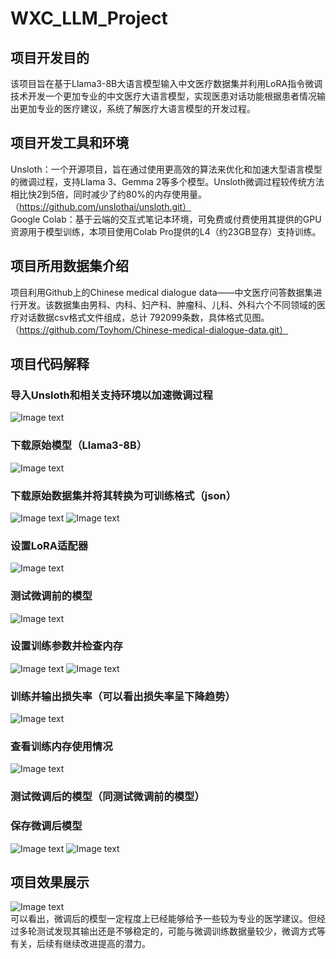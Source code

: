 # WXC_LLM_Project
## 项目开发目的
该项目旨在基于Llama3-8B大语言模型输入中文医疗数据集并利用LoRA指令微调技术开发一个更加专业的中文医疗大语言模型，实现医患对话功能根据患者情况输出更加专业的医疗建议，系统了解医疗大语言模型的开发过程。
## 项目开发工具和环境
Unsloth：一个开源项目，旨在通过使用更高效的算法来优化和加速大型语言模型的微调过程，支持Llama 3、Gemma 2等多个模型。Unsloth微调过程较传统方法相比快2到5倍，同时减少了约80%的内存使用量。（https://github.com/unslothai/unsloth.git）  
Google Colab：基于云端的交互式笔记本环境，可免费或付费使用其提供的GPU资源用于模型训练，本项目使用Colab Pro提供的L4（约23GB显存）支持训练。
## 项目所用数据集介绍
项目利用Github上的Chinese medical dialogue data——中文医疗问答数据集进行开发。该数据集由男科、内科、妇产科、肿瘤科、儿科、外科六个不同领域的医疗对话数据csv格式文件组成，总计 792099条数，具体格式见图。（https://github.com/Toyhom/Chinese-medical-dialogue-data.git）
## 项目代码解释
### 导入Unsloth和相关支持环境以加速微调过程
![Image text](img/图片2.png)
### 下载原始模型（Llama3-8B）
![Image text](img/图片3.png)
### 下载原始数据集并将其转换为可训练格式（json）
![Image text](img/图片4.png)
![Image text](img/图片5.png)
### 设置LoRA适配器
![Image text](img/图片6.png)
### 测试微调前的模型
![Image text](img/图片7.png)
### 设置训练参数并检查内存
![Image text](img/图片8.png)
![Image text](img/图片9.png)
### 训练并输出损失率（可以看出损失率呈下降趋势）
![Image text](img/图片10.png)
### 查看训练内存使用情况
![Image text](img/图片11.png)
### 测试微调后的模型（同测试微调前的模型）
### 保存微调后模型
![Image text](img/图片12.png)
![Image text](img/图片13.png)
## 项目效果展示

![Image text](img/图片1.png)  
可以看出，微调后的模型一定程度上已经能够给予一些较为专业的医学建议。但经过多轮测试发现其输出还是不够稳定的，可能与微调训练数据量较少，微调方式等有关，后续有继续改进提高的潜力。
